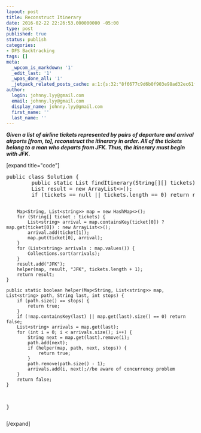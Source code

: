 ```yaml
---
layout: post
title: Reconstruct Itinerary
date: 2016-02-22 22:26:53.000000000 -05:00
type: post
published: true
status: publish
categories:
- DFS Backtracking
tags: []
meta:
  _wpcom_is_markdown: '1'
  _edit_last: '1'
  _wpas_done_all: '1'
  _jetpack_related_posts_cache: a:1:{s:32:"8f6677c9d6b0f903e98ad32ec61f8deb";a:2:{s:7:"expires";i:1468549969;s:7:"payload";a:3:{i:0;a:1:{s:2:"id";i:1208;}i:1;a:1:{s:2:"id";i:107;}i:2;a:1:{s:2:"id";i:1251;}}}}
author:
  login: johnny.lyy@gmail.com
  email: johnny.lyy@gmail.com
  display_name: johnny.lyy@gmail.com
  first_name: ''
  last_name: ''
---
```

<p><strong><em>Given a list of airline tickets represented by pairs of departure and arrival airports [from, to], reconstruct the itinerary in order. All of the tickets belong to a man who departs from JFK. Thus, the itinerary must begin with JFK.</em></strong></p>
<p>[expand title="code"]</p>
<pre>
public class Solution {
        public static List<string> findItinerary(String[][] tickets) {
        List<string> result = new ArrayList<>();
        if (tickets == null || tickets.length == 0) return result;

        Map<String, List<string>> map = new HashMap<>();
        for (String[] ticket : tickets) {
            List<string> arrival = map.containsKey(ticket[0]) ? map.get(ticket[0]) : new ArrayList<>();
            arrival.add(ticket[1]);
            map.put(ticket[0], arrival);
        }
        for (List<string> arrivals : map.values()) {
            Collections.sort(arrivals);
        }
        result.add("JFK");
        helper(map, result, "JFK", tickets.length + 1);
        return result;
    }

    public static boolean helper(Map<String, List<string>> map, List<string> path, String last, int stops) {
        if (path.size() == stops) {
            return true;
        }
        if (!map.containsKey(last) || map.get(last).size() == 0) return false;
        List<string> arrivals = map.get(last);
        for (int i = 0; i < arrivals.size(); i++) {
            String next = map.get(last).remove(i);
            path.add(next);
            if (helper(map, path, next, stops)) {
                return true;
            }
            path.remove(path.size() - 1);
            arrivals.add(i, next);//be aware of concurrency problem
        }
        return false;
    }
}
</string></string></string></string></string></string></string></string></pre>
<p>[/expand]</p>
